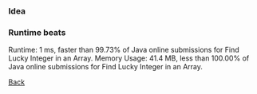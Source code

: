 ### Idea

### Runtime beats
Runtime: 1 ms, faster than 99.73% of Java online submissions for Find Lucky Integer in an Array.
Memory Usage: 41.4 MB, less than 100.00% of Java online submissions for Find Lucky Integer in an Array.

[Back](./readme.md)